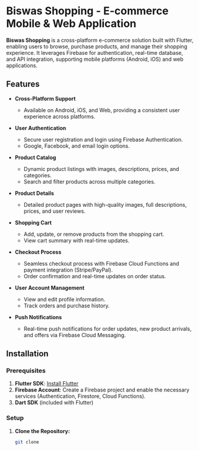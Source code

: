 # Biswas Shopping - E-commerce Mobile & Web Application

**Biswas Shopping** is a cross-platform e-commerce solution built with Flutter, enabling users to browse, purchase products, and manage their shopping experience. It leverages Firebase for authentication, real-time database, and API integration, supporting mobile platforms (Android, iOS) and web applications.

## Features

- **Cross-Platform Support**  
  - Available on Android, iOS, and Web, providing a consistent user experience across platforms.
  
- **User Authentication**  
  - Secure user registration and login using Firebase Authentication.
  - Google, Facebook, and email login options.

- **Product Catalog**  
  - Dynamic product listings with images, descriptions, prices, and categories.
  - Search and filter products across multiple categories.

- **Product Details**  
  - Detailed product pages with high-quality images, full descriptions, prices, and user reviews.

- **Shopping Cart**  
  - Add, update, or remove products from the shopping cart.
  - View cart summary with real-time updates.

- **Checkout Process**  
  - Seamless checkout process with Firebase Cloud Functions and payment integration (Stripe/PayPal).
  - Order confirmation and real-time updates on order status.

- **User Account Management**  
  - View and edit profile information.
  - Track orders and purchase history.

- **Push Notifications**  
  - Real-time push notifications for order updates, new product arrivals, and offers via Firebase Cloud Messaging.

## Installation

### Prerequisites

1. **Flutter SDK**: [Install Flutter](https://flutter.dev/docs/get-started/install)
2. **Firebase Account**: Create a Firebase project and enable the necessary services (Authentication, Firestore, Cloud Functions).
3. **Dart SDK** (included with Flutter)

### Setup

1. **Clone the Repository:**
   ```bash
   git clone 
